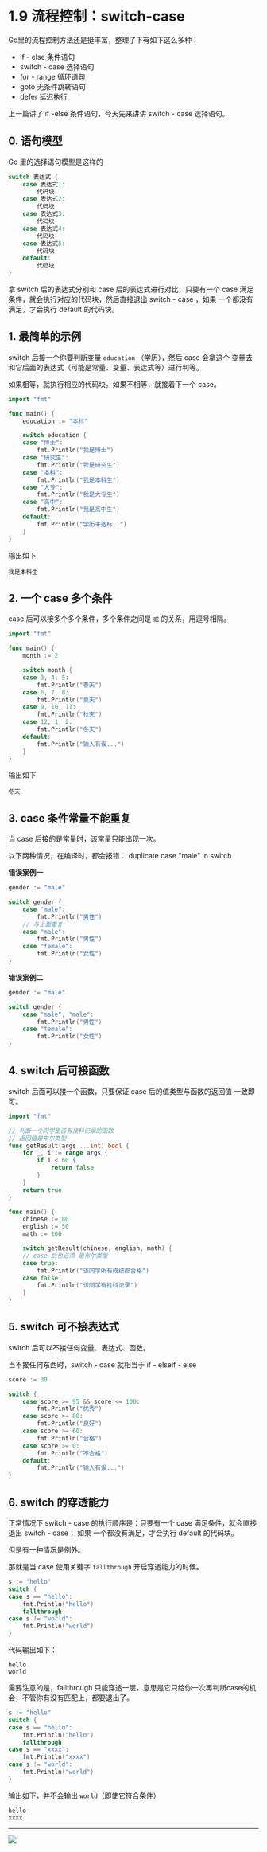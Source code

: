 # 1.9 流程控制：switch-case


Go里的流程控制方法还是挺丰富，整理了下有如下这么多种：

- if - else 条件语句
- switch - case 选择语句
- for - range 循环语句
- goto 无条件跳转语句
- defer 延迟执行

上一篇讲了 if  -else 条件语句，今天先来讲讲 switch - case 选择语句。



## 0. 语句模型

Go 里的选择语句模型是这样的

```go
switch 表达式 {
    case 表达式1:
    	代码块
    case 表达式2:
    	代码块
    case 表达式3:
    	代码块
    case 表达式4:
    	代码块
    case 表达式5:
    	代码块
    default:
    	代码块
}
```

拿 switch 后的表达式分别和 case 后的表达式进行对比，只要有一个 case 满足条件，就会执行对应的代码块，然后直接退出 switch - case ，如果 一个都没有满足，才会执行 default 的代码块。

## 1. 最简单的示例

switch 后接一个你要判断变量 `education` （学历），然后 case 会拿这个 变量去和它后面的表达式（可能是常量、变量、表达式等）进行判等。

如果相等，就执行相应的代码块。如果不相等，就接着下一个 case。

```go
import "fmt"

func main() {
	education := "本科"

	switch education {
	case "博士":
		fmt.Println("我是博士")
	case "研究生":
		fmt.Println("我是研究生")
	case "本科":
		fmt.Println("我是本科生")
	case "大专":
		fmt.Println("我是大专生")
	case "高中":
		fmt.Println("我是高中生")
    default:
        fmt.Println("学历未达标..")
	}
}

```

输出如下

```
我是本科生
```



## 2. 一个 case 多个条件

case 后可以接多个多个条件，多个条件之间是 `或` 的关系，用逗号相隔。

```go
import "fmt"

func main() {
	month := 2

	switch month {
	case 3, 4, 5:
		fmt.Println("春天")
	case 6, 7, 8:
		fmt.Println("夏天")
	case 9, 10, 11:
		fmt.Println("秋天")
	case 12, 1, 2:
		fmt.Println("冬天")
	default:
		fmt.Println("输入有误...")
	}
}
```

输出如下

```
冬天
```



## 3. case 条件常量不能重复

当 case 后接的是常量时，该常量只能出现一次。

以下两种情况，在编译时，都会报错： duplicate case "male" in switch

**错误案例一**

```go
gender := "male"

switch gender {
    case "male":
    	fmt.Println("男性")
    // 与上面重复
    case "male":
    	fmt.Println("男性")
    case "female":
    	fmt.Println("女性")
}
```

**错误案例二**

```go
gender := "male"

switch gender {
    case "male", "male":
    	fmt.Println("男性")
    case "female":
    	fmt.Println("女性")
}
```

## 4. switch 后可接函数

switch 后面可以接一个函数，只要保证 case 后的值类型与函数的返回值 一致即可。

```go
import "fmt"

// 判断一个同学是否有挂科记录的函数
// 返回值是布尔类型
func getResult(args ...int) bool {
	for _, i := range args {
		if i < 60 {
			return false
		}
	}
	return true
}

func main() {
	chinese := 80
	english := 50
	math := 100

	switch getResult(chinese, english, math) {
    // case 后也必须 是布尔类型
	case true:
		fmt.Println("该同学所有成绩都合格")
	case false:
		fmt.Println("该同学有挂科记录")
	}
}
```



## 5. switch 可不接表达式

switch 后可以不接任何变量、表达式、函数。

当不接任何东西时，switch - case 就相当于 if - elseif - else

```go
score := 30

switch {
    case score >= 95 && score <= 100:
        fmt.Println("优秀")
    case score >= 80:
        fmt.Println("良好")
    case score >= 60:
        fmt.Println("合格")
    case score >= 0:
        fmt.Println("不合格")
    default:
        fmt.Println("输入有误...")
}
```



## 6. switch 的穿透能力

正常情况下 switch - case 的执行顺序是：只要有一个 case 满足条件，就会直接退出 switch - case ，如果 一个都没有满足，才会执行 default 的代码块。

但是有一种情况是例外。

那就是当  case 使用关键字 `fallthrough` 开启穿透能力的时候。

```go
s := "hello"
switch {
case s == "hello":
    fmt.Println("hello")
    fallthrough
case s != "world":
    fmt.Println("world")
}
```

代码输出如下：

```
hello
world
```

需要注意的是，fallthrough 只能穿透一层，意思是它只给你一次再判断case的机会，不管你有没有匹配上，都要退出了。

```go
s := "hello"
switch {
case s == "hello":
	fmt.Println("hello")
	fallthrough
case s == "xxxx":
	fmt.Println("xxxx")
case s != "world":
	fmt.Println("world")
}
```

输出如下，并不会输出 `world`（即使它符合条件）

```
hello
xxxx
```



---

![](http://image.python-online.cn/image-20200320125724880.png)